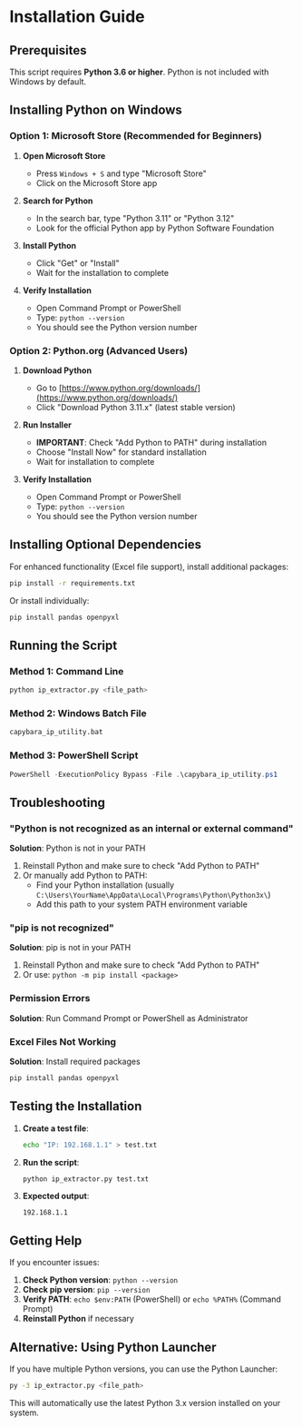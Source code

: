# Installation Guide

## Prerequisites

This script requires **Python 3.6 or higher**. Python is not included with Windows by default.

## Installing Python on Windows

### Option 1: Microsoft Store (Recommended for Beginners)

1. **Open Microsoft Store**
   - Press `Windows + S` and type "Microsoft Store"
   - Click on the Microsoft Store app

2. **Search for Python**
   - In the search bar, type "Python 3.11" or "Python 3.12"
   - Look for the official Python app by Python Software Foundation

3. **Install Python**
   - Click "Get" or "Install"
   - Wait for the installation to complete

4. **Verify Installation**
   - Open Command Prompt or PowerShell
   - Type: `python --version`
   - You should see the Python version number

### Option 2: Python.org (Advanced Users)

1. **Download Python**
   - Go to [https://www.python.org/downloads/](https://www.python.org/downloads/)
   - Click "Download Python 3.11.x" (latest stable version)

2. **Run Installer**
   - **IMPORTANT**: Check "Add Python to PATH" during installation
   - Choose "Install Now" for standard installation
   - Wait for installation to complete

3. **Verify Installation**
   - Open Command Prompt or PowerShell
   - Type: `python --version`
   - You should see the Python version number

## Installing Optional Dependencies

For enhanced functionality (Excel file support), install additional packages:

```bash
pip install -r requirements.txt
```

Or install individually:
```bash
pip install pandas openpyxl
```

## Running the Script

### Method 1: Command Line
```bash
python ip_extractor.py <file_path>
```

### Method 2: Windows Batch File
```bash
capybara_ip_utility.bat
```

### Method 3: PowerShell Script
```powershell
PowerShell -ExecutionPolicy Bypass -File .\capybara_ip_utility.ps1
```

## Troubleshooting

### "Python is not recognized as an internal or external command"

**Solution**: Python is not in your PATH
1. Reinstall Python and make sure to check "Add Python to PATH"
2. Or manually add Python to PATH:
   - Find your Python installation (usually `C:\Users\YourName\AppData\Local\Programs\Python\Python3x\`)
   - Add this path to your system PATH environment variable

### "pip is not recognized"

**Solution**: pip is not in your PATH
1. Reinstall Python and make sure to check "Add Python to PATH"
2. Or use: `python -m pip install <package>`

### Permission Errors

**Solution**: Run Command Prompt or PowerShell as Administrator

### Excel Files Not Working

**Solution**: Install required packages
```bash
pip install pandas openpyxl
```

## Testing the Installation

1. **Create a test file**:
   ```bash
   echo "IP: 192.168.1.1" > test.txt
   ```

2. **Run the script**:
   ```bash
   python ip_extractor.py test.txt
   ```

3. **Expected output**:
   ```
   192.168.1.1
   ```

## Getting Help

If you encounter issues:

1. **Check Python version**: `python --version`
2. **Check pip version**: `pip --version`
3. **Verify PATH**: `echo $env:PATH` (PowerShell) or `echo %PATH%` (Command Prompt)
4. **Reinstall Python** if necessary

## Alternative: Using Python Launcher

If you have multiple Python versions, you can use the Python Launcher:

```bash
py -3 ip_extractor.py <file_path>
```

This will automatically use the latest Python 3.x version installed on your system.
